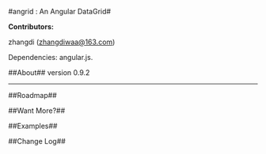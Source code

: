 #angrid : An Angular DataGrid#

__Contributors:__

zhangdi (zhangdiwaa@163.com)

Dependencies: angular.js.

##About##
version 0.9.2
***
##Roadmap##

##Want More?##

##Examples##

##Change Log##
